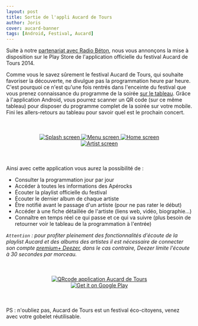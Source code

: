 ```yaml
---
layout: post
title: Sortie de l'appli Aucard de Tours
author: Joris
cover: aucard-banner
tags: [Android, Festival, Aucard]
---
```


Suite à notre <a href="http://code-troopers.com/2014/03/17/Aucard.html">partenariat avec Radio Béton</a>, nous vous annonçons la mise à disposition sur le Play Store de l'application officielle du festival Aucard de Tours 2014.

Comme vous le savez sûrement le festival Aucard de Tours, qui souhaite favoriser la découverte, ne divulgue pas la programmation heure par heure. C'est pourquoi ce n'est qu'une fois rentrés dans l'enceinte du festival que vous prenez connaissance du programme de la soirée <a href="/images/postAucard2/aucard_tableau.jpg" title="Tableau de la programmation" data-lightbox="image-1" class="inlineBoxes"> sur le tableau</a>. Grâce à l'application Android, vous pourrez scanner un QR code (sur ce même tableau) pour disposer du programme complet de la soirée sur votre mobile. Fini les allers-retours au tableau pour savoir quel est le prochain concert.
<!--break-->

<div style="text-align:center;margin:50px">
    <a href="/images/postAucard2/screen1.png" data-lightbox="group-2" title="Splash screen de l'application" class="inlineBoxes">
        <img class="medium" src="/images/postAucard2/screen1.png" alt="Splash screen"/>
    </a>
    <a href="/images/postAucard2/screen2.png" data-lightbox="group-2" title="Menu de l'application" class="inlineBoxes">
        <img class="medium" src="/images/postAucard2/screen2.png" alt="Menu screen"/>
    </a>
    <a href="/images/postAucard2/screen3.png" data-lightbox="group-2" title="Home screen de l'application" class="inlineBoxes">
        <img class="medium" src="/images/postAucard2/screen3.png" alt="Home screen"/>
    </a>
    <a href="/images/postAucard2/screen4.png" data-lightbox="group-2" title="Une fiche artiste de l'application" class="inlineBoxes">
        <img class="medium" src="/images/postAucard2/screen4.png" alt="Artist screen"/>
    </a>
</div>

Ainsi avec cette application vous aurez la possibilité de :
 * Consulter la programmation jour par jour
 * Accéder à toutes les informations des Apérocks
 * Écouter la playlist officielle du festival
 * Écouter le dernier album de chaque artiste
 * Être notifié avant le passage d'un artiste (pour ne pas rater le début)
 * Accéder à une fiche détaillée de l'artiste (liens web, vidéo, biographie…)
 * Connaître en temps réel ce qui passe et ce qui va suivre (plus besoin de retourner voir le tableau de la programmation à l'entrée)

_`Attention` : pour profiter pleinement des fonctionnalités d'écoute de la playlist Aucard et des albums des artistes
il est nécessaire de connecter son compte <a href="http://www.deezer.com/offers/premiumplus">premium+ Deezer</a>, dans le cas contraire, Deezer limite l'écoute à 30 secondes par morceau._

<div style="text-align:center;margin:50px">
    <a href="https://play.google.com/store/apps/details?id=com.codetroopers.aucard">
      <img class="medium" alt="QRcode application Aucard de Tours" src="/images/postAucard2/qrcode_playstore_aucard.png" />
    </a>
    <a href="https://play.google.com/store/apps/details?id=com.codetroopers.aucard">
      <img alt="Get it on Google Play" src="https://developer.android.com/images/brand/fr_generic_rgb_wo_60.png" />
    </a>
</div>

 PS : n'oubliez pas, Aucard de Tours est un festival éco-citoyens, venez avec votre gobelet réutilisable.
